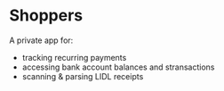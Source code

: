 # Shoppers
A private app for:
- tracking recurring payments
- accessing bank account balances and stransactions
- scanning & parsing LIDL receipts
